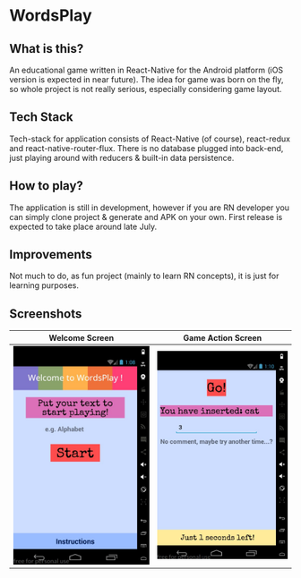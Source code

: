 # WordsPlay

## What is this?

An educational game written in React-Native for the Android platform (iOS version is expected in near future).
The idea for game was born on the fly, so whole project is not really serious, especially considering game layout.

## Tech Stack

Tech-stack for application consists of React-Native (of course), react-redux and react-native-router-flux. There is no database plugged into back-end, just playing around with reducers & built-in data persistence.

## How to play?

The application is still in development, however if you are RN developer you can simply clone project & generate and APK on your own. First release is expected to take place around late July.

## Improvements

Not much to do, as fun project (mainly to learn RN concepts), it is just for learning purposes.

## Screenshots

Welcome Screen             |  Game Action Screen
:-------------------------:|:-------------------------:
![](./readme/welcome.jpg)  |  ![](./readme/game.jpg)
